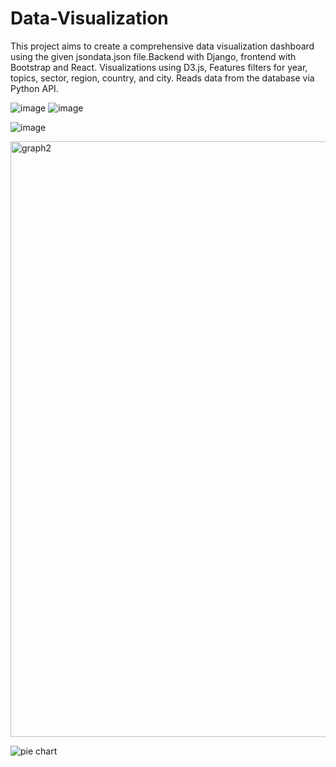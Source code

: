# Data-Visualization
This project aims to create a comprehensive data visualization dashboard using the given jsondata.json file.Backend with Django, frontend with Bootstrap and  React. Visualizations using D3.js, Features filters for year, topics, sector, region, country, and city. Reads data from the database via Python API.

![image](https://github.com/user-attachments/assets/abf415b7-bc96-4ec2-8a9b-a8ac563ca712)
![image](https://github.com/user-attachments/assets/2a36b66b-4c62-4b30-b6a0-18ba61979f8a)

![image](https://github.com/user-attachments/assets/56e27be4-d574-42f6-8a33-84b53b4c448c)

<img width="953" alt="graph2" src="https://github.com/user-attachments/assets/a6524675-dc1b-45dc-b9a1-042915349a86">

![pie chart](https://github.com/user-attachments/assets/759c4808-92f2-4a94-90fc-478fdf93d4c4)

